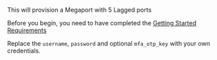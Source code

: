 This will provision a Megaport with 5 Lagged ports

Before you begin, you need to have completed the [Getting Started Requirements](https://registry.terraform.io/providers/megaport/megaport/latest/docs/guides/gettingstarted)  

Replace the `username`, `password` and optional `mfa_otp_key` with your own credentials.
